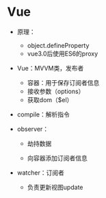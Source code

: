 # Vue

- 原理：
  - object.defineProperty
  - vue3.0后使用ES6的proxy
- Vue：MVVM类，发布者

  - 容器：用于保存订阅者信息
  - 接收参数（options）
  - 获取dom（$el）
- compile：解析指令 
- observer：

  - 劫持数据

  - 向容器添加订阅者信息
- watcher：订阅者

  - 负责更新视图update